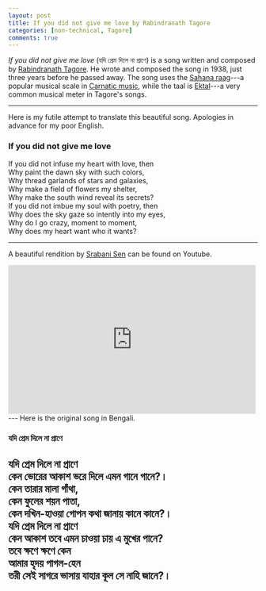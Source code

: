 ```yaml
---
layout: post
title: If you did not give me love by Rabindranath Tagore  
categories: [non-technical, Tagore]  
comments: true  
---
```


*If you did not give me love* (যদি প্রেম দিলে না প্রাণে) is a song written and composed by [Rabindranath Tagore](https://en.wikipedia.org/wiki/Rabindranath_Tagore). He wrote and composed the song in 1938, just three years before he passed away. The song uses the [Sahana raag](https://en.wikipedia.org/wiki/Sahana_(raga))---a popular musical scale in [Carnatic music](https://en.wikipedia.org/wiki/Carnatic_music), while the taal is [Ektal](https://en.wikipedia.org/wiki/Ektal)---a very common musical meter in Tagore's songs. <!-- more -->

---
Here is my futile attempt to translate this beautiful song. Apologies in advance for my poor English.

### If you did not give me love  
If you did not infuse my heart with love, then  
Why paint the dawn sky with such colors,  
Why thread garlands of stars and galaxies,  
Why make a field of flowers my shelter,  
Why make the south wind reveal its secrets?  
If you did not imbue my soul with poetry, then  
Why does the sky gaze so intently into my eyes,  
Why do I go crazy, moment to moment,  
Why does my heart want who it wants?  

---
A beautiful rendition by [Srabani Sen](https://en.wikipedia.org/wiki/Srabani_Sen) can be found on Youtube. 

<iframe width="500" height="300" src="https://www.youtube.com/embed/qtNmKia_BPg" frameborder="0" allow="accelerometer; autoplay; encrypted-media; gyroscope; picture-in-picture" allowfullscreen></iframe>
---
Here is the original song in Bengali.

### যদি প্রেম দিলে না প্রাণে
যদি প্রেম দিলে না প্রাণে  
কেন ভোরের আকাশ ভরে দিলে এমন গানে গানে?।  
কেন তারার মালা গাঁথা,  
কেন ফুলের শয়ন পাতা,  
কেন দখিন-হাওয়া গোপন কথা জানায় কানে কানে?।  
যদি প্রেম দিলে না প্রাণে  
কেন আকাশ তবে এমন চাওয়া চায় এ মুখের পানে?  
তবে ক্ষণে ক্ষণে কেন  
আমার হৃদয় পাগল-হেন  
তরী সেই সাগরে ভাসায় যাহার কূল সে নাহি জানে?।  
---
